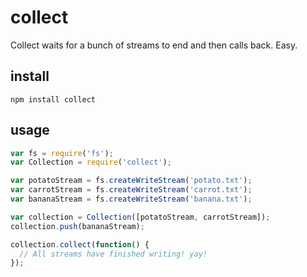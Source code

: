 # collect

Collect waits for a bunch of streams to end and then calls back. Easy.

## install

```
npm install collect
```

## usage

```javascript
var fs = require('fs');
var Collection = require('collect');

var potatoStream = fs.createWriteStream('potato.txt');
var carrotStream = fs.createWriteStream('carrot.txt');
var bananaStream = fs.createWriteStream('banana.txt');

var collection = Collection([potatoStream, carrotStream]);
collection.push(bananaStream);

collection.collect(function() {
  // All streams have finished writing! yay!
});
```
